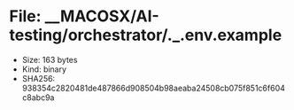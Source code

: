 # File: __MACOSX/AI-testing/orchestrator/._.env.example

- Size: 163 bytes
- Kind: binary
- SHA256: 938354c2820481de487866d908504b98aeaba24508cb075f851c6f604c8abc9a

